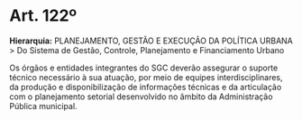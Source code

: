 # Art. 122º

**Hierarquia:** PLANEJAMENTO, GESTÃO E EXECUÇÃO DA POLÍTICA URBANA > Do Sistema de Gestão, Controle, Planejamento e Financiamento Urbano

Os órgãos e entidades integrantes do SGC deverão assegurar o suporte técnico necessário à sua atuação, por meio de equipes interdisciplinares, da produção e disponibilização de informações técnicas e da articulação com o planejamento setorial desenvolvido no âmbito da Administração Pública municipal.






